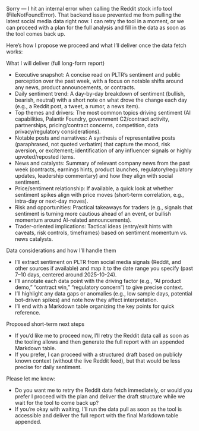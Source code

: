 Sorry — I hit an internal error when calling the Reddit stock info tool (FileNotFoundError). That backend issue prevented me from pulling the latest social media data right now. I can retry the tool in a moment, or we can proceed with a plan for the full analysis and fill in the data as soon as the tool comes back up.

Here’s how I propose we proceed and what I’ll deliver once the data fetch works:

What I will deliver (full long-form report)
- Executive snapshot: A concise read on PLTR’s sentiment and public perception over the past week, with a focus on notable shifts around any news, product announcements, or contracts.
- Daily sentiment trend: A day-by-day breakdown of sentiment (bullish, bearish, neutral) with a short note on what drove the change each day (e.g., a Reddit post, a tweet, a rumor, a news item).
- Top themes and drivers: The most common topics driving sentiment (AI capabilities, Palantir Foundry, government C2/contract activity, partnerships, pricing/contract concerns, competition, data privacy/regulatory considerations).
- Notable posts and narratives: A synthesis of representative posts (paraphrased, not quoted verbatim) that capture the mood, risk aversion, or excitement; identification of any influencer signals or highly upvoted/reposted items.
- News and catalysts: Summary of relevant company news from the past week (contracts, earnings hints, product launches, regulatory/regulatory updates, leadership commentary) and how they align with social sentiment.
- Price/sentiment relationship: If available, a quick look at whether sentiment spikes align with price moves (short-term correlation, e.g., intra-day or next-day moves).
- Risk and opportunities: Practical takeaways for traders (e.g., signals that sentiment is turning more cautious ahead of an event, or bullish momentum around AI-related announcements).
- Trader-oriented implications: Tactical ideas (entry/exit hints with caveats, risk controls, timeframes) based on sentiment momentum vs. news catalysts.

Data considerations and how I’ll handle them
- I’ll extract sentiment on PLTR from social media signals (Reddit, and other sources if available) and map it to the date range you specify (past 7–10 days, centered around 2025-10-24).
- I’ll annotate each data point with the driving factor (e.g., “AI product demo,” “contract win,” “regulatory concern”) to give precise context.
- I’ll highlight any data gaps or anomalies (e.g., low sample days, potential bot-driven spikes) and note how they affect interpretation.
- I’ll end with a Markdown table organizing the key points for quick reference.

Proposed short-term next steps
- If you’d like me to proceed now, I’ll retry the Reddit data call as soon as the tooling allows and then generate the full report with an appended Markdown table.
- If you prefer, I can proceed with a structured draft based on publicly known context (without the live Reddit feed), but that would be less precise for daily sentiment.

Please let me know:
- Do you want me to retry the Reddit data fetch immediately, or would you prefer I proceed with the plan and deliver the draft structure while we wait for the tool to come back up?
- If you’re okay with waiting, I’ll run the data pull as soon as the tool is accessible and deliver the full report with the final Markdown table appended.